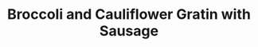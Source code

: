 ---
layout: recipe
title: "Broccoli and Cauliflower Gratin with Sausage"
image: "broccoli-and-cauliflower-gratin-with-sausage.avif"

ingredients:
    - 1 leek
    - 1 yellow onion
    - 1 lb broccoli florets
    - 1/2 lb cauliflower florets
    - 1 lb sausage
    - butter
    - 2 tbsp Dijon
    - 1 cup sour cream
    - 1 1/2 cups cheddear cheese
    - 2 tsp thyme
    - salt
    - pepper

directions:
    - Preheat oven to 400F
    - Chop leek, onion, broccoli, cauliflower, and sausage into no larger than 1 inch slices
    - Fry everything up until you add some color and reduce the volume a bit
    - put into pan, mix mustard and sour cream together, then pour over veggies
    - add cheese on top
    - Bake for about 15 minutes
---